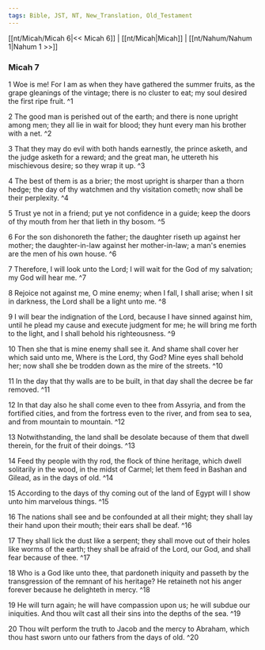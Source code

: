 ```yaml
---
tags: Bible, JST, NT, New_Translation, Old_Testament
---
```


[[nt/Micah/Micah 6|<< Micah 6]] | [[nt/Micah|Micah]] | [[nt/Nahum/Nahum 1|Nahum 1 >>]]

### Micah 7

1 Woe is me! For I am as when they have gathered the summer fruits, as the grape gleanings of the vintage; there is no cluster to eat; my soul desired the first ripe fruit.  ^1

2 The good man is perished out of the earth; and there is none upright among men; they all lie in wait for blood; they hunt every man his brother with a net.  ^2

3 That they may do evil with both hands earnestly, the prince asketh, and the judge asketh for a reward; and the great man, he uttereth his mischievous desire; so they wrap it up.  ^3

4 The best of them is as a brier; the most upright is sharper than a thorn hedge; the day of thy watchmen and thy visitation cometh; now shall be their perplexity.  ^4

5 Trust ye not in a friend; put ye not confidence in a guide; keep the doors of thy mouth from her that lieth in thy bosom.  ^5

6 For the son dishonoreth the father; the daughter riseth up against her mother; the daughter-in-law against her mother-in-law; a man\'s enemies are the men of his own house.  ^6

7 Therefore, I will look unto the Lord; I will wait for the God of my salvation; my God will hear me.  ^7

8 Rejoice not against me, O mine enemy; when I fall, I shall arise; when I sit in darkness, the Lord shall be a light unto me.  ^8

9 I will bear the indignation of the Lord, because I have sinned against him, until he plead my cause and execute judgment for me; he will bring me forth to the light, and I shall behold his righteousness.  ^9

10 Then she that is mine enemy shall see it. And shame shall cover her which said unto me, Where is the Lord, thy God? Mine eyes shall behold her; now shall she be trodden down as the mire of the streets.  ^10

11 In the day that thy walls are to be built, in that day shall the decree be far removed.  ^11

12 In that day also he shall come even to thee from Assyria, and from the fortified cities, and from the fortress even to the river, and from sea to sea, and from mountain to mountain.  ^12

13 Notwithstanding, the land shall be desolate because of them that dwell therein, for the fruit of their doings.  ^13

14 Feed thy people with thy rod, the flock of thine heritage, which dwell solitarily in the wood, in the midst of Carmel; let them feed in Bashan and Gilead, as in the days of old.  ^14

15 According to the days of thy coming out of the land of Egypt will I show unto him marvelous things.  ^15

16 The nations shall see and be confounded at all their might; they shall lay their hand upon their mouth; their ears shall be deaf.  ^16

17 They shall lick the dust like a serpent; they shall move out of their holes like worms of the earth; they shall be afraid of the Lord, our God, and shall fear because of thee.  ^17

18 Who is a God like unto thee, that pardoneth iniquity and passeth by the transgression of the remnant of his heritage? He retaineth not his anger forever because he delighteth in mercy.  ^18

19 He will turn again; he will have compassion upon us; he will subdue our iniquities. And thou wilt cast all their sins into the depths of the sea.  ^19

20 Thou wilt perform the truth to Jacob and the mercy to Abraham, which thou hast sworn unto our fathers from the days of old.  ^20

 
